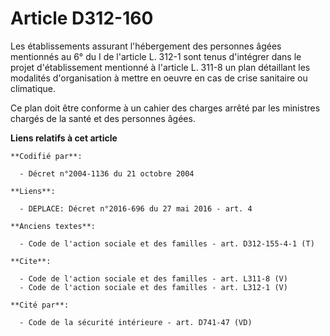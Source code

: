 # Article D312-160

Les établissements assurant l'hébergement des personnes âgées mentionnés au 6° du I de l'article L. 312-1 sont tenus
d'intégrer dans le projet d'établissement mentionné à l'article L. 311-8 un plan détaillant les modalités d'organisation à
mettre en oeuvre en cas de crise sanitaire ou climatique. 

Ce plan doit être conforme à un cahier des charges arrêté par les ministres chargés de la santé et des personnes âgées.

**Liens relatifs à cet article**

	**Codifié par**:

	  - Décret n°2004-1136 du 21 octobre 2004

	**Liens**:

	  - DEPLACE: Décret n°2016-696 du 27 mai 2016 - art. 4

	**Anciens textes**:

	  - Code de l'action sociale et des familles - art. D312-155-4-1 (T)

	**Cite**:

	  - Code de l'action sociale et des familles - art. L311-8 (V)
	  - Code de l'action sociale et des familles - art. L312-1 (V)

	**Cité par**:

	  - Code de la sécurité intérieure - art. D741-47 (VD)
